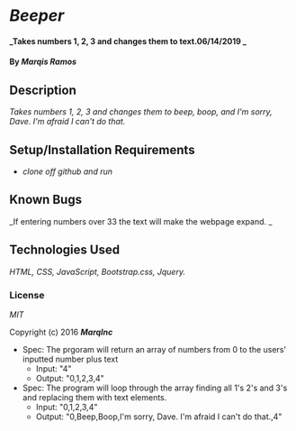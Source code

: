 # _Beeper_

#### _Takes numbers 1, 2, 3 and changes them to text.06/14/2019 _

#### By _**Marqis Ramos**_

## Description

_Takes numbers 1, 2, 3 and changes them to beep, boop, and I'm sorry, Dave. I'm afraid I can't do that._

## Setup/Installation Requirements

* _clone off github and run_


## Known Bugs

_If entering numbers over 33 the text will make the webpage expand. _



## Technologies Used

_HTML, CSS, JavaScript, Bootstrap.css, Jquery._

### License

*MIT*

Copyright (c) 2016 **_MarqInc_**

* Spec: The prgoram will return an array of numbers from 0 to the users' inputted number plus text
  * Input: "4"
  * Output: "0,1,2,3,4"
* Spec: The program will loop through the array finding all 1's 2's and 3's and replacing them with text elements.
  * Input: "0,1,2,3,4"
  * Output: "0,Beep,Boop,I'm sorry, Dave. I'm afraid I can't do that.,4"
